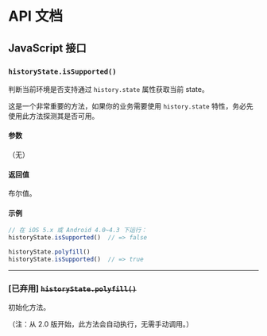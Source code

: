 # API 文档

## JavaScript 接口 <a name="js-api">&nbsp;</a>

### `historyState.isSupported()` <a name="js-api--isSupported">&nbsp;</a>

判断当前环境是否支持通过 `history.state` 属性获取当前 state。

这是一个非常重要的方法，如果你的业务需要使用 `history.state` 特性，务必先使用此方法探测其是否可用。

#### 参数

（无）

#### 返回值

布尔值。

#### 示例

```js
// 在 iOS 5.x 或 Android 4.0~4.3 下运行：
historyState.isSupported()  // => false

historyState.polyfill()
historyState.isSupported()  // => true
```

***

### [已弃用] ~~`historyState.polyfill()`~~ <a name="js-api--polyfill">&nbsp;</a>

初始化方法。

（注：从 2.0 版开始，此方法会自动执行，无需手动调用。）
